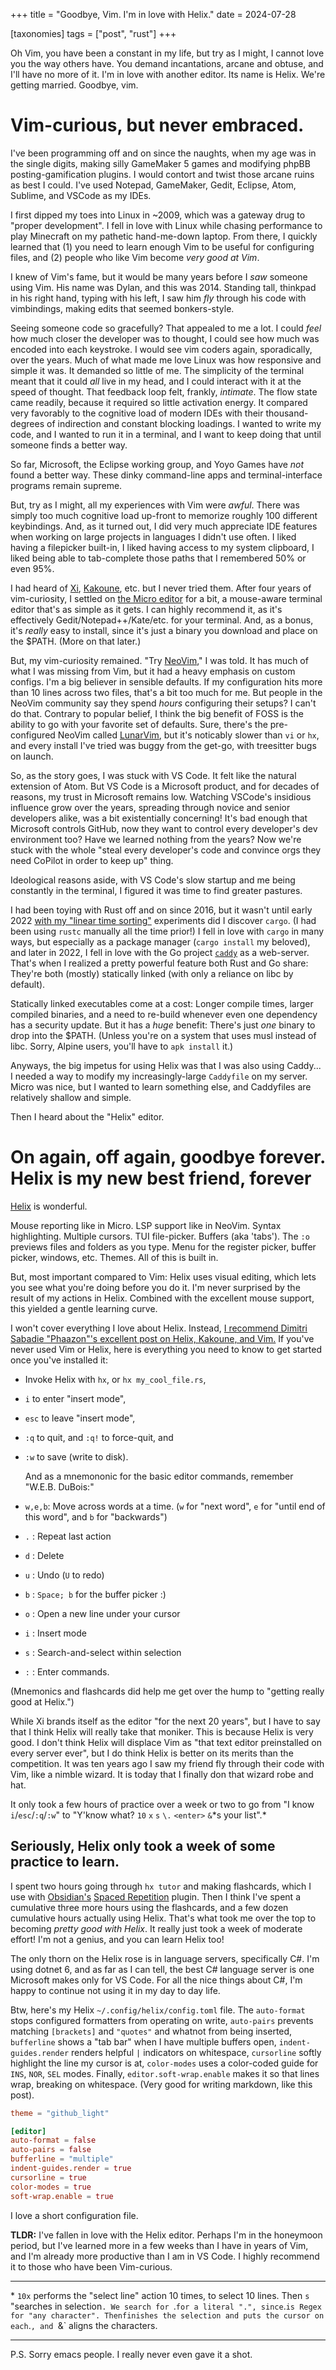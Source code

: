 
+++
title = "Goodbye, Vim. I'm in love with Helix."
date = 2024-07-28

[taxonomies]
tags = ["post", "rust"]
+++

Oh Vim, you have been a constant in my life, but try as I might, I cannot love you the way others have. You demand incantations, arcane and obtuse, and I'll have no more of it. I'm in love with another editor. Its name is Helix. We're getting married. Goodbye, vim.

<!-- more -->

# Vim-curious, but never embraced.

I've been programming off and on since the naughts, when my age was in the single digits, making silly GameMaker 5 games and modifying phpBB posting-gamification plugins. I would contort and twist those arcane ruins as best I could.  I've used Notepad, GameMaker, Gedit, Eclipse, Atom, Sublime, and VSCode as my IDEs.

I first dipped my toes into Linux in ~2009, which was a gateway drug to "proper development". I fell in love with Linux while chasing performance to play Minecraft on my pathetic hand-me-down laptop. From there, I quickly learned that (1) you need to learn enough Vim to be useful for configuring files, and (2) people who like Vim become *very good at Vim*. 

I knew of Vim's fame, but it would be many years before I *saw* someone using Vim. His name was Dylan, and this was 2014. Standing tall, thinkpad in his right hand, typing with his left, I saw him _fly_ through his code with vimbindings, making edits that seemed bonkers-style. 

Seeing someone code so gracefully? That appealed to me a lot. I could *feel* how much closer the developer was to thought, I could see how much was encoded into each keystroke. I would see vim coders again, sporadically, over the years. Much of what made me love Linux was how responsive and simple it was. It demanded so little of me. The simplicity of the terminal meant that it could *all* live in my head, and I could interact with it at the speed of thought. That feedback loop felt, frankly, *intimate*. The flow state came readily, because it required so little activation energy. It compared very favorably to the cognitive load of modern IDEs with their thousand-degrees of indirection and constant blocking loadings. I wanted to write my code, and I wanted to run it in a terminal, and I want to keep doing that until someone finds a better way.

So far, Microsoft, the Eclipse working group, and Yoyo Games have *not* found a better way. These dinky command-line apps and terminal-interface programs remain supreme.

But, try as I might, all my experiences with Vim were _awful_. There was simply too much cognitive load up-front to memorize roughly 100 different keybindings. And, as it turned out, I did very much appreciate IDE features when working on large projects in languages I didn't use often. I liked having a filepicker built-in, I liked having access to my system clipboard, I liked being able to tab-complete those paths that I remembered 50% or even 95%.

I had heard of [Xi](https://xi-editor.io/), [Kakoune](https://kakoune.org/), etc. but I never tried them. After four years of vim-curiosity, I settled on [the Micro editor](https://micro-editor.github.io/) for a bit, a mouse-aware terminal editor that's as simple as it gets. I can highly recommend it, as it's effectively Gedit/Notepad++/Kate/etc. for your terminal. And, as a bonus, it's *really* easy to install, since it's just a binary you download and place on the $PATH. (More on that later.)

But, my vim-curiosity remained. "Try [NeoVim](https://neovim.io/)," I was told. It has much of what I was missing from Vim, but it had a heavy emphasis on custom configs. I'm a big believer in sensible defaults. If my configuration hits more than 10 lines across two files, that's a bit too much for me. But people in the NeoVim community say they spend *hours* configuring their setups? I can't do that. Contrary to popular belief, I think the big benefit of FOSS is the ability to go with your favorite set of defaults. Sure, there's the pre-configured NeoVim called [LunarVim](https://www.lunarvim.org/), but it's noticably slower than `vi` or `hx`, and every install I've tried was buggy from the get-go, with treesitter bugs on launch.

So, as the story goes, I was stuck with VS Code. It felt like the natural extension of Atom. But VS Code is a Microsoft product, and for decades of reasons, my trust in Microsoft remains low. Watching VSCode's insidious influence grow over the years, spreading through novice and senior developers alike, was a bit existentially concerning! It's bad enough that Microsoft controls GitHub, now they want to control every developer's dev environment too? Have we learned nothing from the years? Now we're stuck with the whole "steal every developer's code and convince orgs they need CoPilot in order to keep up" thing.

Ideological reasons aside, with VS Code's slow startup and me being constantly in the terminal, I figured it was time to find greater pastures.

I had been toying with Rust off and on since 2016, but it wasn't until early 2022 [with my "linear time sorting"](https://lynndotpy.dev/posts/linear-sorting/) experiments did I discover `cargo`. (I had been using `rustc` manually all the time prior!) I fell in love with `cargo` in many ways, but especially as a package manager (`cargo install` my beloved), and later in 2022, I fell in love with the Go project [`caddy`](https://caddyserver.com/) as a web-server. That's when I realized a pretty powerful feature both Rust and Go share: They're both (mostly) statically linked (with only a reliance on libc by default).

Statically linked executables come at a cost: Longer compile times, larger compiled binaries, and a need to re-build whenever even one dependency has a security update. But it has a *huge* benefit: There's just _one_ binary to drop into the $PATH. (Unless you're on a system that uses musl instead of libc. Sorry, Alpine users, you'll have to `apk install` it.)

Anyways, the big impetus for using Helix was that I was also using Caddy... I needed a way to modify my increasingly-large `Caddyfile` on my server. Micro was nice, but I wanted to learn something else, and Caddyfiles are relatively shallow and simple.

Then I heard about the "Helix" editor.


# On again, off again, goodbye forever. Helix is my new best friend, forever

[Helix](https://helix-editor.com/) is wonderful.

Mouse reporting like in Micro. LSP support like in NeoVim. Syntax highlighting. Multiple cursors. TUI file-picker. Buffers (aka 'tabs'). The `:o` previews files and folders as you type. Menu for the register picker, buffer picker, windows, etc. Themes. All of this is built in.

But, most important compared to Vim: Helix uses visual editing, which lets you see what you're doing before you do it. I'm never surprised by the result of my actions in Helix. Combined with the excellent mouse support, this yielded a gentle learning curve.

I won't cover everything I love about Helix. Instead, [I recommend Dimitri Sabadie "Phaazon"'s excellent post on Helix, Kakoune, and Vim.](https://phaazon.net/blog/more-hindsight-vim-helix-kakoune) If you've never used Vim or Helix, here is everything you need to know to get started once you've installed it:

- Invoke Helix with `hx`, or `hx my_cool_file.rs`,
- `i` to enter "insert mode",
- `esc` to leave "insert mode",
- `:q` to quit, and `:q!` to force-quit, and
- `:w` to save (write to disk).

  And as a mnemononic for the basic editor commands, remember "W.E.B. DuBois:"

- `w,e,b`: Move across words at a time. (`w` for "next word", `e` for "until end of this word", and `b` for "backwards")
- `.` : Repeat last action
- `d` : Delete
- `u` : Undo (`U` to redo)
- `b` : `Space; b` for the buffer picker :)
- `o` : Open a new line under your cursor
- `i` : Insert mode
- `s` : Search-and-select within selection
- `:` : Enter commands.

(Mnemonics and flashcards did help me get over the hump to "getting really good at Helix.")

While Xi brands itself as the editor "for the next 20 years", but I have to say that I think Helix will really take that moniker. This is because Helix is very good. I don't think Helix will displace Vim as "that text editor preinstalled on every server ever", but I do think Helix is better on its merits than the competition.  It was ten years ago I saw my friend fly through their code with Vim, like a nimble wizard. It is today that I finally don that wizard robe and hat. 

It only took a few hours of practice over a week or two to go from "I know `i`/`esc`/`:q`/`:w`" to "Y'know what? `10` `x` `s` `\.` `<enter>` `&`*s your list".\*

## Seriously, Helix only took a week of some practice to learn.

I spent two hours going through `hx tutor` and making flashcards, which I use with [Obsidian's](https://obsidian.md/) [Spaced Repetition](https://github.com/st3v3nmw/obsidian-spaced-repetition) plugin. Then I think I've spent a cumulative three more hours using the flashcards, and a few dozen cumulative hours actually using Helix.  That's what took me over the top to becoming *pretty good with Helix*. It really just took a week of moderate effort! I'm not a genius, and you can learn Helix too!

The only thorn on the Helix rose is in language servers, specifically C#. I'm using dotnet 6, and as far as I can tell, the best C# language server is one Microsoft makes only for VS Code. For all the nice things about C#, I'm happy to continue not using it in my day to day life.

Btw, here's my Helix `~/.config/helix/config.toml` file. The `auto-format` stops configured formatters from operating on write, `auto-pairs` prevents matching `[brackets]` and `"quotes"` and whatnot from being inserted, `bufferline` shows a "tab bar" when I have multiple buffers open, `indent-guides.render` renders helpful `|` indicators on whitespace, `cursorline` softly highlight the line my cursor is at, `color-modes` uses a color-coded guide for `INS`, `NOR`, `SEL` modes. Finally, `editor.soft-wrap.enable` makes it so that lines wrap, breaking on whitespace. (Very good for writing markdown, like this post).


```toml
theme = "github_light"

[editor]
auto-format = false
auto-pairs = false
bufferline = "multiple"
indent-guides.render = true
cursorline = true
color-modes = true
soft-wrap.enable = true
```

I love a short configuration file.



**TLDR:** I've fallen in love with the Helix editor. Perhaps I'm in the honeymoon period, but I've learned more in a few weeks than I have in years of Vim, and I'm already more productive than I am in VS Code. I highly recommend it to those who have been Vim-curious.

---

\* `10x` performs the "select line" action 10 times, to select 10 lines. Then `s` "searches in selection`. We search for `\.` for a literal ".", since `.` is Regex for "any character". Then `<enter>` finishes the selection and puts the cursor on each `.`, and `&` aligns the characters.


---

P.S. Sorry emacs people. I really never even gave it a shot.
